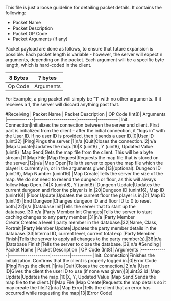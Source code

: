 This file is just a loose guideline for detailing packet details. It contains the following:

- Packet Name
- Packet Description
- Packet OP Code
- Packet Arguments (if any)

Packet payload are done as follows, to ensure that future expansion is possible. Each packet length is variable - however, the server will expect n arguments, depending on the packet. Each argument will be a specific byte length, which is hard-coded in the client.

|8 Bytes|? bytes
|-------|------|
|Op Code|Arguments

For Example, a ping packet will simply be "1" with no other arguments. If it receives a 1, the server will discard anything past that. 

#Receiving
| Packet Name | Packet Description | OP Code (Int8)| Arguments
|-------------|--------------------|---------|----------
|Init. Connection|Initializes the connection between the server and client. First part is initialized from the client - after the initial connection, it "logs in" with the User ID. If no user ID is provided, then it sends a user ID.|0|User ID (uint32)
|Ping|Pings the server.|1|n/a
|Quit|Closes the connection.|2|n/a
|Map Update|Updates the map.|10|X (uint8) , Y (uint8), Updated Value (uint8)
|Map Send|Gets the map file from the client. This will be a byte stream.|11|Map File
|Map Request|Requests the map file that is stored on the server.|12|n/a
|Map Open|Tells th server to open the map file which the player is currently in, or in the arguments given.|13|(optional): Dungeon ID (uint16), Map Number (unint16)
|Map Create|Tells the server the size of the map. We do not need to resend the  dungeon or floor, as this will always follow Map Open.|14|X (unint8), Y (unint8)
|Dungeon Update|Updates the current dungeon and floor the player is in.|20|Dungeon ID  (unint16), Map ID  (unint16)|
|Floor Update|Updates the current floor the player is in.|21|Map ID (uint16)
|End Dungeon|Changes dungeon ID and floor ID to 0 to reset both.|22|n/a
|Database Init|Tells the server that to start up the database.|30|n/a
|Party Member Init Changes|Tells the server to start caching changes to any party member.|31|n/a
|Party Member Create|Creates a level 1 party member in the database.|32|Name, Class, Portrait
|Party Member Update|Updates the party member details in the database.|33|Internal ID, current level, current total exp
|Party Member Finish|Tells the server to apply all changes to the party member(s).|38|n/a
|Database Finish|Tells the server to close the database.|39|n/a
#Sending
| Packet Name | Packet Description | OP Code (Int8)| Arguments
|-------------|--------------------|---------|----------
|Init. Connection|Finishes the initialization. Confirms that the client is properly logged in.|0|Error Code
|Ping|Pings the client.|1|n/a
|Quit|Closes the connection.|2|n/a
|User ID|Gives the client the user ID to use (if none was given)|3|uint32 id
|Map Update|Updates the map.|10|X, Y, Updated Value
|Map Send|Sends the map file to the client.|11|Map File
|Map Create|Requests the map details so it may create the file|12|n/a
|Map Error|Tells the client that an error has occurred while requesting the map|13|(Error Code)